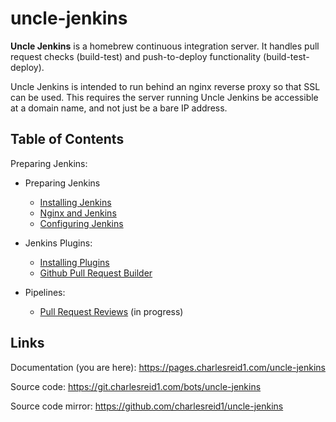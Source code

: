 # uncle-jenkins

**Uncle Jenkins** is a homebrew continuous integration server.
It handles pull request checks (build-test) and push-to-deploy 
functionality (build-test-deploy).

Uncle Jenkins is intended to run behind an nginx reverse proxy
so that SSL can be used. This requires the server running 
Uncle Jenkins be accessible at a domain name, and not just be
a bare IP address.

## Table of Contents


Preparing Jenkins:

- Preparing Jenkins
  - [Installing Jenkins](installing.md)
  - [Nginx and Jenkins](nginx.md)
  - [Configuring Jenkins](configuring.md)

- Jenkins Plugins: 
  - [Installing Plugins](plugins.md)
  - [Github Pull Request Builder](plugins_ghprb.md)

- Pipelines:
  - [Pull Request Reviews](#) (in progress)

## Links

Documentation (you are here): <https://pages.charlesreid1.com/uncle-jenkins>

Source code: <https://git.charlesreid1.com/bots/uncle-jenkins>

Source code mirror: <https://github.com/charlesreid1/uncle-jenkins>


